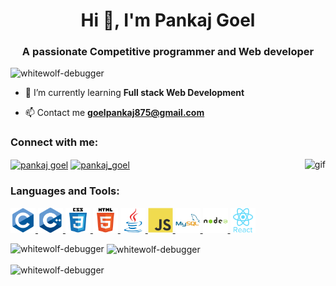 <h1 align="center">Hi 👋, I'm Pankaj Goel</h1>
<h3 align="center">A passionate Competitive programmer and Web developer</h3>

<p align="left"> <img src="https://komarev.com/ghpvc/?username=whitewolf-debugger&label=Profile%20views&color=0e75b6&style=flat" alt="whitewolf-debugger" /> </p>

- 🌱 I’m currently learning **Full stack Web Development**

- 📫 Contact me **goelpankaj875@gmail.com**

<h3 align="left">Connect with me:</h3>
<p align="left">
<img src ="" alt ="gif" align ="right">
<a href="https://linkedin.com/in/pankaj goel" target="blank"><img align="center" src="https://raw.githubusercontent.com/rahuldkjain/github-profile-readme-generator/master/src/images/icons/Social/linked-in-alt.svg" alt="pankaj goel" height="30" width="40" /></a>
<a href="https://www.leetcode.com/pankaj_goel" target="blank"><img align="center" src="https://raw.githubusercontent.com/rahuldkjain/github-profile-readme-generator/master/src/images/icons/Social/leet-code.svg" alt="pankaj_goel" height="30" width="40" /></a>
</p>

<h3 align="left">Languages and Tools:</h3>
<p align="left"> <a href="https://www.cprogramming.com/" target="_blank" rel="noreferrer"> <img src="https://raw.githubusercontent.com/devicons/devicon/master/icons/c/c-original.svg" alt="c" width="40" height="40"/> </a> <a href="https://www.w3schools.com/cpp/" target="_blank" rel="noreferrer"> <img src="https://raw.githubusercontent.com/devicons/devicon/master/icons/cplusplus/cplusplus-original.svg" alt="cplusplus" width="40" height="40"/> </a> <a href="https://www.w3schools.com/css/" target="_blank" rel="noreferrer"> <img src="https://raw.githubusercontent.com/devicons/devicon/master/icons/css3/css3-original-wordmark.svg" alt="css3" width="40" height="40"/> </a> <a href="https://www.w3.org/html/" target="_blank" rel="noreferrer"> <img src="https://raw.githubusercontent.com/devicons/devicon/master/icons/html5/html5-original-wordmark.svg" alt="html5" width="40" height="40"/> </a> <a href="https://www.java.com" target="_blank" rel="noreferrer"> <img src="https://raw.githubusercontent.com/devicons/devicon/master/icons/java/java-original.svg" alt="java" width="40" height="40"/> </a> <a href="https://developer.mozilla.org/en-US/docs/Web/JavaScript" target="_blank" rel="noreferrer"> <img src="https://raw.githubusercontent.com/devicons/devicon/master/icons/javascript/javascript-original.svg" alt="javascript" width="40" height="40"/> </a> <a href="https://www.mysql.com/" target="_blank" rel="noreferrer"> <img src="https://raw.githubusercontent.com/devicons/devicon/master/icons/mysql/mysql-original-wordmark.svg" alt="mysql" width="40" height="40"/> </a> <a href="https://nodejs.org" target="_blank" rel="noreferrer"> <img src="https://raw.githubusercontent.com/devicons/devicon/master/icons/nodejs/nodejs-original-wordmark.svg" alt="nodejs" width="40" height="40"/> </a> <a href="https://reactjs.org/" target="_blank" rel="noreferrer"> <img src="https://raw.githubusercontent.com/devicons/devicon/master/icons/react/react-original-wordmark.svg" alt="react" width="40" height="40"/> </a> </p>

<p><img align="left" src="https://github-readme-stats.vercel.app/api/top-langs?username=whitewolf-debugger&show_icons=true&locale=en&layout=compact" alt="whitewolf-debugger" /></p>

<p>&nbsp;<img align="center" src="https://github-readme-stats.vercel.app/api?username=whitewolf-debugger&show_icons=true&locale=en" alt="whitewolf-debugger" /></p>

<p><img align="center" src="https://github-readme-streak-stats.herokuapp.com/?user=whitewolf-debugger&" alt="whitewolf-debugger" /></p>
